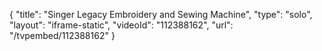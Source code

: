 {
    "title": "Singer Legacy Embroidery and Sewing Machine",
    "type": "solo",
    "layout": "iframe-static",
    "videoId": "112388162",
    "url": "\/tvpembed\/112388162"
}